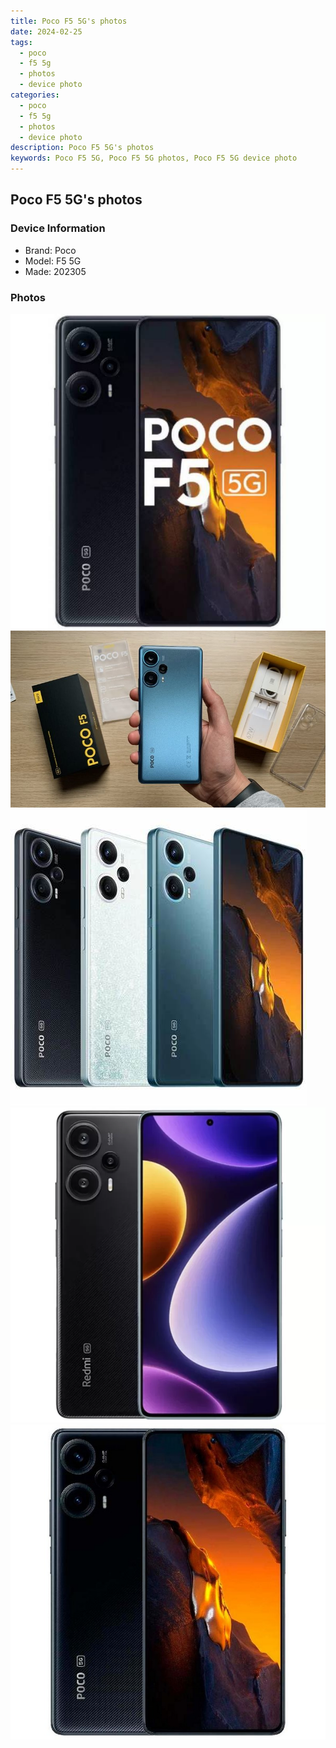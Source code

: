 ```yaml
---
title: Poco F5 5G's photos
date: 2024-02-25
tags: 
  - poco
  - f5 5g
  - photos
  - device photo
categories: 
  - poco
  - f5 5g
  - photos
  - device photo
description: Poco F5 5G's photos
keywords: Poco F5 5G, Poco F5 5G photos, Poco F5 5G device photo
---
```


## Poco F5 5G's photos

### Device Information

- Brand: Poco
- Model: F5 5G
- Made: 202305

### Photos

![/images/best-assets/devices/poco/poco-f5-5g/1.jpg](/images/best-assets/devices/poco/poco-f5-5g/1.jpg)
![/images/best-assets/devices/poco/poco-f5-5g/2.jpg](/images/best-assets/devices/poco/poco-f5-5g/2.jpg)
![/images/best-assets/devices/poco/poco-f5-5g/3.jpg](/images/best-assets/devices/poco/poco-f5-5g/3.jpg)
![/images/best-assets/devices/poco/poco-f5-5g/4.jpg](/images/best-assets/devices/poco/poco-f5-5g/4.jpg)
![/images/best-assets/devices/poco/poco-f5-5g/5.jpg](/images/best-assets/devices/poco/poco-f5-5g/5.jpg)
